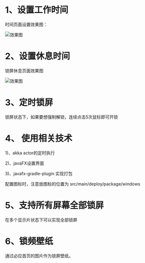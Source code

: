 # 1、设置工作时间

时间页面设置效果图：

![效果图](https://github.com/houyafei/have-a-rest-for-hard-work/blob/master/gitImage/setting_page.png?raw=true)

# 2、设置休息时间

锁屏休息页面效果图

![效果图](https://raw.githubusercontent.com/houyafei/have-a-rest-for-hard-work/master/gitImage/lock_page.png)


# 3、定时锁屏
锁屏状态下，如果要想强制解锁，连续点击5次鼠标即可开锁

# 4、 使用相关技术
1)、akka actor的定时执行

2)、javaFX设置界面

3)、javafx-gradle-plugin 实现打包

配置图标时，注意放图标的位置为 src/main/deploy/package/windows

# 5、支持所有屏幕全部锁屏

在多个显示片状态下可以实现全部锁屏

# 6、锁频壁纸

通过必应首页的图片作为锁屏壁纸。
